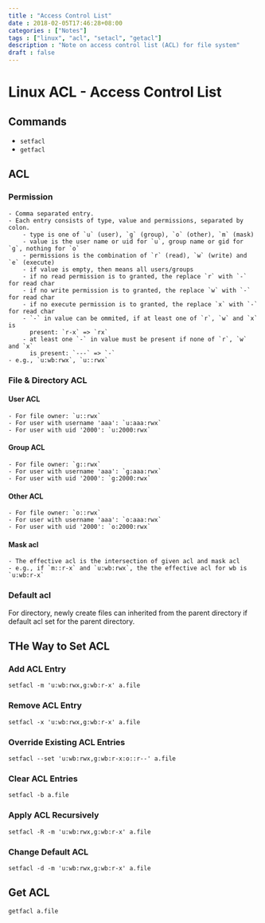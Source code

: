 ```yaml
---
title : "Access Control List"
date : 2018-02-05T17:46:28+08:00
categories : ["Notes"]
tags : ["linux", "acl", "setacl", "getacl"]
description : "Note on access control list (ACL) for file system"
draft : false
---
```


# Linux ACL - Access Control List

## Commands

- `setfacl`
- `getfacl`

## ACL

### Permission

    - Comma separated entry.
    - Each entry consists of type, value and permissions, separated by colon.
        - type is one of `u` (user), `g` (group), `o` (other), `m` (mask)
        - value is the user name or uid for `u`, group name or gid for `g`, nothing for `o`
        - permissions is the combination of `r` (read), `w` (write) and `e` (execute)
        - if value is empty, then means all users/groups
        - if no read permission is to granted, the replace `r` with `-` for read char
        - if no write permission is to granted, the replace `w` with `-` for read char
        - if no execute permission is to granted, the replace `x` with `-` for read char
        - `-` in value can be ommited, if at least one of `r`, `w` and `x` is
          present: `r-x` => `rx`
        - at least one `-` in value must be present if none of `r`, `w` and `x`
          is present: `---` => `-`
    - e.g., `u:wb:rwx`, `u::rwx`

### File & Directory ACL

#### User ACL

    - For file owner: `u::rwx`
    - For user with username 'aaa': `u:aaa:rwx`
    - For user with uid '2000': `u:2000:rwx`

#### Group ACL

    - For file owner: `g::rwx`
    - For user with username 'aaa': `g:aaa:rwx`
    - For user with uid '2000': `g:2000:rwx`

#### Other ACL

    - For file owner: `o::rwx`
    - For user with username 'aaa': `o:aaa:rwx`
    - For user with uid '2000': `o:2000:rwx`

#### Mask acl

    - The effective acl is the intersection of given acl and mask acl
    - e.g., if `m::r-x` and `u:wb:rwx`, the the effective acl for wb is `u:wb:r-x`

### Default acl

For directory, newly create files can inherited from the parent directory if
default acl set for the parent directory.

## THe Way to Set ACL

### Add ACL Entry

```
setfacl -m 'u:wb:rwx,g:wb:r-x' a.file
```

### Remove ACL Entry

```
setfacl -x 'u:wb:rwx,g:wb:r-x' a.file
```

### Override Existing ACL Entries

```
setfacl --set 'u:wb:rwx,g:wb:r-x:o::r--' a.file
```

### Clear ACL Entries

```
setfacl -b a.file
```

### Apply ACL Recursively

```
setfacl -R -m 'u:wb:rwx,g:wb:r-x' a.file
```

### Change Default ACL

```
setfacl -d -m 'u:wb:rwx,g:wb:r-x' a.file
```

## Get ACL

```
getfacl a.file
```
